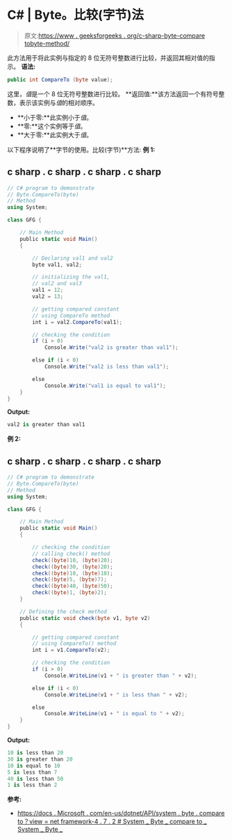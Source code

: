 # C# | Byte。比较(字节)法

> 原文:[https://www . geeksforgeeks . org/c-sharp-byte-compare tobyte-method/](https://www.geeksforgeeks.org/c-sharp-byte-comparetobyte-method/)

此方法用于将此实例与指定的 8 位无符号整数进行比较，并返回其相对值的指示。
**语法:**

```cs
public int CompareTo (byte value);
```

这里，*值*是一个 8 位无符号整数进行比较。
**返回值:**该方法返回一个有符号整数，表示该实例与*值*的相对顺序。

*   **小于零:**此实例小于*值*。
*   **零:**这个实例等于*值*。
*   **大于零:**此实例大于*值*。

以下程序说明了**字节的使用。比较(字节)**方法:
**例 1:**

## c sharp . c sharp . c sharp . c sharp

```cs
// C# program to demonstrate
// Byte.CompareTo(byte)
// Method
using System;

class GFG {

    // Main Method
    public static void Main()
    {

        // Declaring val1 and val2
        byte val1, val2;

        // initializing the val1,
        // val2 and val3
        val1 = 12;
        val2 = 13;

        // getting compared constant
        // using CompareTo method
        int i = val2.CompareTo(val1);

        // checking the condition
        if (i > 0)
            Console.Write("val2 is greater than val1");

        else if (i < 0)
            Console.Write("val2 is less than val1");

        else
            Console.Write("val1 is equal to val1");
    }
}
```

**Output:** 

```cs
val2 is greater than val1
```

**例 2:**

## c sharp . c sharp . c sharp . c sharp

```cs
// C# program to demonstrate
// Byte.CompareTo(byte)
// Method
using System;

class GFG {

    // Main Method
    public static void Main()
    {

        // checking the condition
        // calling check() method
        check((byte)10, (byte)20);
        check((byte)30, (byte)20);
        check((byte)10, (byte)10);
        check((byte)5, (byte)7);
        check((byte)40, (byte)50);
        check((byte)1, (byte)2);
    }

    // Defining the check method
    public static void check(byte v1, byte v2)
    {

        // getting compared constant
        // using CompareTo() method
        int i = v1.CompareTo(v2);

        // checking the condition
        if (i > 0)
            Console.WriteLine(v1 + " is greater than " + v2);

        else if (i < 0)
            Console.WriteLine(v1 + " is less than " + v2);

        else
            Console.WriteLine(v1 + " is equal to " + v2);
    }
}
```

**Output:** 

```cs
10 is less than 20
30 is greater than 20
10 is equal to 10
5 is less than 7
40 is less than 50
1 is less than 2
```

**参考:**

*   [https://docs . Microsoft . com/en-us/dotnet/API/system . byte . compare to？view = net framework-4 . 7 . 2 # System _ Byte _ compare to _ System _ Byte _](https://docs.microsoft.com/en-us/dotnet/api/system.byte.compareto?view=netframework-4.7.2#System_Byte_CompareTo_System_Byte_)